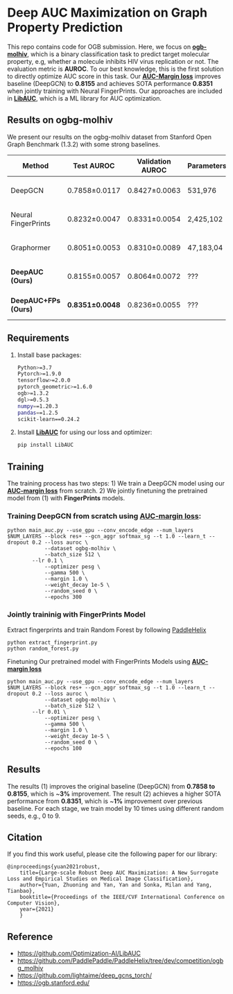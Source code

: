 # Deep AUC Maximization on Graph Property Prediction
This repo contains code for OGB submission. Here, we focus on [**ogb-molhiv**](https://ogb.stanford.edu/docs/leader_graphprop/), which is a binary classification task to predict target molecular property, e.g, whether a molecule inhibits HIV virus replication or not. The evaluation metric is **AUROC**. To our best knowledge, this is the first solution to directly optimize AUC score in this task. Our [**AUC-Margin loss**](https://arxiv.org/pdf/2012.03173.pdf) improves baseline (DeepGCN) to **0.8155** and achieves SOTA performance **0.8351** when jointly training with Neural FingerPrints. Our approaches are included in **[LibAUC](https://github.com/Optimization-AI/ICCV2021_DeepAUC)**, which is a ML library for AUC optimization.

## Results on ogbg-molhiv
We present our results on the ogbg-molhiv dataset from Stanford Open Graph Benchmark (1.3.2) with some strong baselines. 

| Method             |Test AUROC    |Validation AUROC  | Parameters    | Hardware |
| ------------------ |------------------- | ----------------- | -------------- |----------|
| DeepGCN            | 0.7858±0.0117 | 0.8427±0.0063 | 531,976   | Tesla V100 (32GB) |
| Neural FingerPrints| 0.8232±0.0047 | 0.8331±0.0054 | 2,425,102 | Tesla V100 (32GB) |
| Graphormer         | 0.8051±0.0053 | 0.8310±0.0089 | 47,183,04 | Tesla V100 (16GB) |
| **DeepAUC (Ours)**           | 0.8155±0.0057 | 0.8064±0.0072 | ???  | Tesla V100 (32GB) |
| **DeepAUC+FPs (Ours)**     | **0.8351±0.0048** | 0.8236±0.0055 | ???   | Tesla V100 (32GB) |


## Requirements
1. Install base packages:
    ```bash
    Python>=3.7
    Pytorch>=1.9.0
    tensorflow>=2.0.0
    pytorch_geometric>=1.6.0
    ogb>=1.3.2 
    dgl>=0.5.3 
    numpy==1.20.3
    pandas==1.2.5
    scikit-learn==0.24.2
    ```   
2. Install [**LibAUC**](https://github.com/Optimization-AI/LibAUC) for using our loss and optimizer:
    ```bash
    pip install LibAUC
    ```
    
## Training
The training process has two steps: 1) We train a DeepGCN model using our **[AUC-margin loss](https://arxiv.org/abs/2012.03173)** from scratch. 2) We jointly finetuning the pretrained model from (1) with **FingerPrints** models. 
### Training DeepGCN from scratch using **[AUC-margin loss](https://arxiv.org/abs/2012.03173)**:
```
python main_auc.py --use_gpu --conv_encode_edge --num_layers $NUM_LAYERS --block res+ --gcn_aggr softmax_sg --t 1.0 --learn_t --dropout 0.2 --loss auroc \
            --dataset ogbg-molhiv \
            --batch_size 512 \
	    --lr 0.1 \
            --optimizer pesg \
            --gamma 500 \
            --margin 1.0 \
            --weight_decay 1e-5 \
            --random_seed 0 \
            --epochs 300
```

### Jointly traininig with FingerPrints Model
Extract fingerprints and train Random Forest by following [PaddleHelix](https://github.com/PaddlePaddle/PaddleHelix/tree/dev/competition/ogbg_molhiv)
```
python extract_fingerprint.py
python random_forest.py
```
Finetuning Our pretrained model with FingerPrints Models using **[AUC-margin loss](https://arxiv.org/abs/2012.03173)**
```
python main_auc.py --use_gpu --conv_encode_edge --num_layers $NUM_LAYERS --block res+ --gcn_aggr softmax_sg --t 1.0 --learn_t --dropout 0.2 --loss auroc \
            --dataset ogbg-molhiv \
            --batch_size 512 \
	    --lr 0.01 \
            --optimizer pesg \
            --gamma 500 \
            --margin 1.0 \
            --weight_decay 1e-5 \
            --random_seed 0 \
            --epochs 100
```

## Results
The results (1) improves the original baseline (DeepGCN) from **0.7858 to 0.8155**, which is ~**3%** improvement. The result (2) achieves a higher SOTA performance from **0.8351**, which is ~**1%** improvement over previous baseline. For each stage, we train model by 10 times using different random seeds, e.g., 0 to 9. 

Citation
---------
If you find this work useful, please cite the following paper for our library:
```
@inproceedings{yuan2021robust,
	title={Large-scale Robust Deep AUC Maximization: A New Surrogate Loss and Empirical Studies on Medical Image Classification},
	author={Yuan, Zhuoning and Yan, Yan and Sonka, Milan and Yang, Tianbao},
	booktitle={Proceedings of the IEEE/CVF International Conference on Computer Vision},
	year={2021}
	}
```

Reference 
---------
- https://github.com/Optimization-AI/LibAUC
- https://github.com/PaddlePaddle/PaddleHelix/tree/dev/competition/ogbg_molhiv
- https://github.com/lightaime/deep_gcns_torch/
- https://ogb.stanford.edu/


